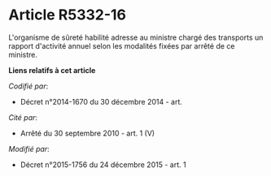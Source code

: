 # Article R5332-16

L'organisme de sûreté habilité adresse au ministre chargé des transports un rapport d'activité annuel selon les modalités
fixées  par arrêté de ce ministre.

**Liens relatifs à cet article**

_Codifié par_:

  - Décret n°2014-1670 du 30 décembre 2014 - art.

_Cité par_:

  - Arrêté du 30 septembre 2010 - art. 1 (V)

_Modifié par_:

  - Décret n°2015-1756 du 24 décembre 2015 - art. 1
